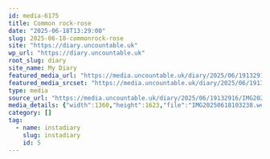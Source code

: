 ```yaml
---
id: media-6175
title: Common rock-rose
date: "2025-06-18T13:29:00"
slug: 2025-06-18-commonrock-rose
site: "https://diary.uncountable.uk"
wp_url: "https://diary.uncountable.uk"
root_slug: diary
site_name: My Diary
featured_media_url: "https://media.uncountable.uk/diary/2025/06/19132916/IMG20250618103238.webp"
featured_media_srcset: "https://media.uncountable.uk/diary/2025/06/19132916/IMG20250618103238-251x300.webp 251w, https://media.uncountable.uk/diary/2025/06/19132916/IMG20250618103238-858x1024.webp 858w, https://media.uncountable.uk/diary/2025/06/19132916/IMG20250618103238-150x150.webp 150w, https://media.uncountable.uk/diary/2025/06/19132916/IMG20250618103238-536x640.webp 536w, https://media.uncountable.uk/diary/2025/06/19132916/IMG20250618103238.webp 1360w"
type: media
source_url: "https://media.uncountable.uk/diary/2025/06/19132916/IMG20250618103238.webp"
media_details: {"width":1360,"height":1623,"file":"IMG20250618103238.webp","filesize":161496,"sizes":{"medium":{"file":"IMG20250618103238-251x300.webp","width":251,"height":300,"filesize":44394,"mime_type":"image/webp","source_url":"https://media.uncountable.uk/diary/2025/06/19132916/IMG20250618103238-251x300.webp"},"large":{"file":"IMG20250618103238-858x1024.webp","width":858,"height":1024,"filesize":167472,"mime_type":"image/webp","source_url":"https://media.uncountable.uk/diary/2025/06/19132916/IMG20250618103238-858x1024.webp"},"thumbnail":{"file":"IMG20250618103238-150x150.webp","width":150,"height":150,"filesize":26426,"mime_type":"image/webp","source_url":"https://media.uncountable.uk/diary/2025/06/19132916/IMG20250618103238-150x150.webp"},"mobwidth":{"file":"IMG20250618103238-536x640.webp","width":536,"height":640,"filesize":100898,"mime_type":"image/webp","source_url":"https://media.uncountable.uk/diary/2025/06/19132916/IMG20250618103238-536x640.webp"},"full":{"file":"IMG20250618103238.webp","width":1360,"height":1623,"mime_type":"image/webp","source_url":"https://media.uncountable.uk/diary/2025/06/19132916/IMG20250618103238.webp"}},"image_meta":{"aperture":"0","credit":"","camera":"","caption":"","created_timestamp":"0","copyright":"","focal_length":"0","iso":"0","shutter_speed":"0","title":"","orientation":"0","keywords":[]}}
category: []
tag:
  - name: instadiary
    slug: instadiary
    id: 5
---
```


